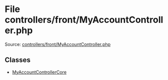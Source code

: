 File controllers/front/MyAccountController.php
=========

Source: [controllers/front/MyAccountController.php](https://github.com/PrestaShop/PrestaShop/blob/1.5.5.0/controllers/front/MyAccountController.php)


Classes
-------

* [MyAccountControllerCore](class.MyAccountControllerCore.md)

